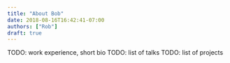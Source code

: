 ```yaml
---
title: "About Bob"
date: 2018-08-16T16:42:41-07:00
authors: ["Rob"]
draft: true
---
```


TODO: work experience, short bio
TODO: list of talks
TODO: list of projects
